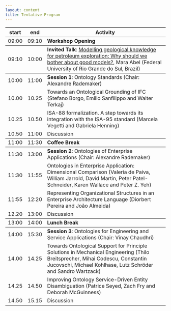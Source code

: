 ```yaml
---
layout: content
title: Tentative Program
---
```


<table border="2" cellspacing="0" cellpadding="6" class="content" rules="groups" frame="hsides">
<thead>
<tr>
<th scope="col">start</th>
<th scope="col">end</th>
<th scope="col">Activity</th>
</tr>
</thead>
<tbody>
<tr>
<td>09:00</td>
<td>09:10</td>
<td><b>Workshop Opening</b></td>
</tr>
</tbody>
<tbody>
<tr>
<td>09:10</td>
<td>10:00</td>
<td><b>Invited Talk</b>: <a href="invited-speakers.html">Modelling geological knowledge for petroleum exploration: Why should we bother about good models?</a>, Mara Abel (Federal University of Rio Grande do Sul, Brazil)</td>
</tr>
</tbody>
<tbody>
<tr>
<td>10:00</td>
<td>11:00</td>
<td><b>Session 1</b>: Ontology Standards (Chair: Alexandre Rademaker)</td>
</tr>

<tr>
<td>10.00</td>
<td>10.25</td>
<td>Towards an Ontological Grounding of IFC (Stefano Borgo, Emilio Sanfilippo and Walter Terkaj)</td>
</tr>

<tr>
<td>10.25</td>
<td>10.50</td>
<td>ISA-88 formalization. A step towards its integration with the ISA-95 standard (Marcela Vegetti and Gabriela Henning)</td>
</tr>

<tr>
<td>10.50</td>
<td>11:00</td>
<td>Discussion</td>
</tr>
</tbody>
<tbody>
<tr>
<td>11:00</td>
<td>11:30</td>
<td><b>Coffee Break</b></td>
</tr>
</tbody>
<tbody>
<tr>
<td>11:30</td>
<td>13:00</td>
<td><b>Session 2</b>:  Ontologies of Enterprise Applications (Chair: Alexandre Rademaker)</td>
</tr>

<tr>
<td>11:30</td>
<td>11:55</td>
<td>Ontologies in Enterprise Application: Dimensional Comparison (Valeria de Paiva, William Jarrold, David Martin, Peter Patel-Schneider, Karen Wallace and Peter Z. Yeh)</td>
</tr>

<tr>
<td>11:55</td>
<td>12:20</td>
<td>Representing Organizational Structures in an Enterprise Architecture Language (Diorbert Pereira and João Almeida)</td>
</tr>

<tr>
<td>12.20</td>
<td>13:00</td>
<td>Discussion</td>
</tr>
</tbody>
<tbody>
<tr>
<td>13:00</td>
<td>14:00</td>
<td><b>Lunch Break</b></td>
</tr>
</tbody>
<tbody>
<tr>
<td>14:00</td>
<td>15:30</td>
<td><b>Session 3</b>: Ontologies for Engineering and Service Applications (Chair: Vinay Chaudhri)</td>
</tr>

<tr>
<td>14.00</td>
<td>14.25</td>
<td>Towards Ontological Support for Principle Solutions in Mechanical Engineering (Thilo Breitsprecher, Mihai Codescu, Constantin Jucovschi, Michael Kohlhase, Lutz Schröder and Sandro Wartzack)</td>
</tr>

<tr>
<td>14.25</td>
<td>14.50</td>
<td>Improving Ontology Service-Driven Entity Disambiguation (Patrice Seyed, Zach Fry and Deborah McGuinness)</td>
</tr>

<tr>
<td>14.50</td>
<td>15.15</td>
<td>Discussion</td>
</tr>
</tbody>
</table>
